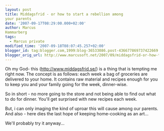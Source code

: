 ```yaml
---
layout: post
title: Middagsfrid - or how to start a rebellion among
your parents
date: '2007-09-17T08:29:00.000+02:00'
author: Marcus
Hammarberg
tags:
  - Marcus private
modified_time: '2007-09-18T08:07:45.257+02:00'
blogger_id: tag:blogger.com,1999:blog-36533086.post-436677869737422669
blogger_orig_url: http://www.marcusoft.net/2007/09/middagsfrid-or-how-to-start-rebellion.html
---
```


Oh my God- this (<http://www.middagsfrid.se/>) is a thing that is
tempting me right now. The concept is as follows:
each week a bag of groceries are delivered to your home. It contains raw
material and recipes enough for you to keep you and your family going
for the week, dinner-wise.

So in short - no more going to the store and not being able to find out
what to do for dinner. You'll get surprised with new recipes each
week.

But, i can only imaging the kind of uproar this will cause among our
parents. And also - here dies the last hope of keeping home-cooking as
an art...

We'll probably try it anyway...
